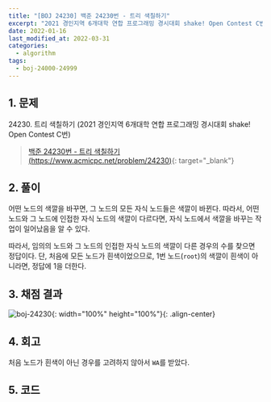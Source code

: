 ```yaml
---
title: "[BOJ 24230] 백준 24230번 - 트리 색칠하기"
excerpt: "2021 경인지역 6개대학 연합 프로그래밍 경시대회 shake! Open Contest C번 - 백준 24230번 트리 색칠하기 풀이"
date: 2022-01-16
last_modified_at: 2022-03-31
categories:
  - algorithm
tags:
  - boj-24000-24999
---
```


## 1. 문제
$24230$. 트리 색칠하기 (2021 경인지역 6개대학 연합 프로그래밍 경시대회 shake! Open Contest C번)

> [백준 24230번 - 트리 색칠하기 (https://www.acmicpc.net/problem/24230)](https://www.acmicpc.net/problem/24230){: target="_blank"}

## 2. 풀이

어떤 노드의 색깔을 바꾸면, 그 노드의 모든 자식 노드들은 색깔이 바뀐다. 따라서, 어떤 노드와 그 노드에 인접한 자식 노드의 색깔이 다르다면, 자식 노드에서 색깔을 바꾸는 작업이 일어났음을 알 수 있다. 

따라서, 임의의 노드와 그 노드의 인접한 자식 노드의 색깔이 다른 경우의 수를 찾으면 정답이다. 단, 처음에 모든 노드가 흰색이었으므로, $1$번 노드(`root`)의 색깔이 흰색이 아니라면, 정답에 $1$을 더한다.

## 3. 채점 결과

![boj-24230](https://user-images.githubusercontent.com/30232837/161068747-c2e48dfc-e537-4559-968f-7479c0d2c140.png "boj-24230"){: width="100%" height="100%"}{: .align-center}

## 4. 회고

처음 노드가 흰색이 아닌 경우를 고려하지 않아서 `WA`를 받았다.

## 5. 코드

<script src="https://gist.github.com/BurningFalls/44949ba4aed3111e560164c087dc79cd.js"></script>